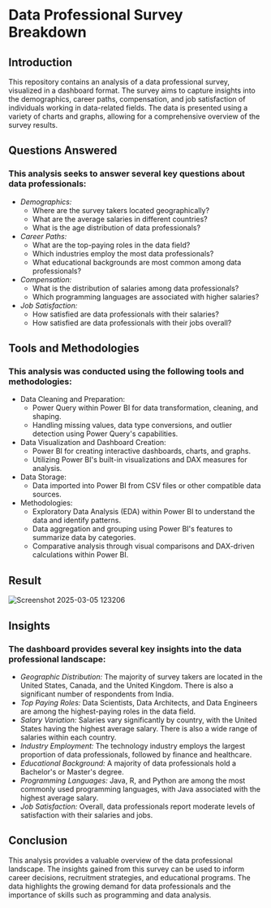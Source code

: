 # Data Professional Survey Breakdown

## Introduction

This repository contains an analysis of a data professional survey, visualized in a dashboard format. The survey aims to capture insights into the demographics, career paths, compensation, and job satisfaction of individuals working in data-related fields. The data is presented using a variety of charts and graphs, allowing for a comprehensive overview of the survey results.

## Questions Answered

### This analysis seeks to answer several key questions about data professionals:

* *Demographics:*
    * Where are the survey takers located geographically?
    * What are the average salaries in different countries?
    * What is the age distribution of data professionals?
* *Career Paths:*
    * What are the top-paying roles in the data field?
    * Which industries employ the most data professionals?
    * What educational backgrounds are most common among data professionals?
* *Compensation:*
    * What is the distribution of salaries among data professionals?
    * Which programming languages are associated with higher salaries?
* *Job Satisfaction:*
    * How satisfied are data professionals with their salaries?
    * How satisfied are data professionals with their jobs overall?
 
## Tools and Methodologies
### This analysis was conducted using the following tools and methodologies:
 * Data Cleaning and Preparation:
   * Power Query within Power BI for data transformation, cleaning, and shaping.
   * Handling missing values, data type conversions, and outlier detection using Power Query's capabilities.
 * Data Visualization and Dashboard Creation:
   * Power BI for creating interactive dashboards, charts, and graphs.
   * Utilizing Power BI's built-in visualizations and DAX measures for analysis.
 * Data Storage:
   * Data imported into Power BI from CSV files or other compatible data sources.
 * Methodologies:
   * Exploratory Data Analysis (EDA) within Power BI to understand the data and identify patterns.
   * Data aggregation and grouping using Power BI's features to summarize data by categories.
   * Comparative analysis through visual comparisons and DAX-driven calculations within Power BI.


## Result  

![Screenshot 2025-03-05 123206](https://github.com/user-attachments/assets/0d9c3ae2-68a2-40d1-8c19-18046ffcc070)


## Insights

### The dashboard provides several key insights into the data professional landscape:

* *Geographic Distribution:* The majority of survey takers are located in the United States, Canada, and the United Kingdom. There is also a significant number of respondents from India.
* *Top Paying Roles:* Data Scientists, Data Architects, and Data Engineers are among the highest-paying roles in the data field.
* *Salary Variation:* Salaries vary significantly by country, with the United States having the highest average salary. There is also a wide range of salaries within each country.
* *Industry Employment:* The technology industry employs the largest proportion of data professionals, followed by finance and healthcare.
* *Educational Background:* A majority of data professionals hold a Bachelor's or Master's degree.
* *Programming Languages:* Java, R, and Python are among the most commonly used programming languages, with Java associated with the highest average salary.
* *Job Satisfaction:* Overall, data professionals report moderate levels of satisfaction with their salaries and jobs.

## Conclusion

This analysis provides a valuable overview of the data professional landscape. The insights gained from this survey can be used to inform career decisions, recruitment strategies, and educational programs. The data highlights the growing demand for data professionals and the importance of skills such as programming and data analysis.


